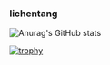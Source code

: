 ### lichentang
![Anurag's GitHub stats](https://github-readme-stats.vercel.app/api?username=linchentang&show_icons=true&theme=dracula)

[![trophy](https://github-profile-trophy.vercel.app/?username=linchentang&theme=onedark)](https://github.com/ryo-ma/github-profile-trophy)
<!--
**linchentang/linchentang** is a ✨ _special_ ✨ repository because its `README.md` (this file) appears on your GitHub profile.

Here are some ideas to get you started:

- 🔭 I’m currently working on ...
- 🌱 I’m currently learning ...
- 👯 I’m looking to collaborate on ...
- 🤔 I’m looking for help with ...
- 💬 Ask me about ...
- 📫 How to reach me: ...
- 😄 Pronouns: ...
- ⚡ 有趣的事实： ..

### [![Anurag's GitHub stats](https://github-readme-stats.vercel.app/api?username=linchentang)](https://github.com/anuraghazra/github-readme-stats)
